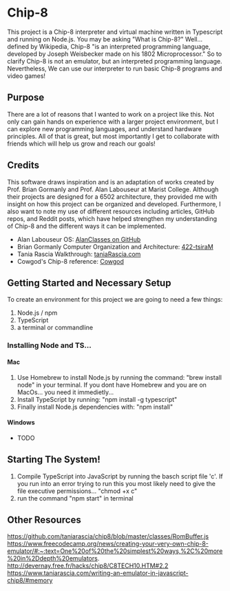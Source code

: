 # Chip-8
This project is a Chip-8 interpreter and virtual machine written in Typescript and running on Node.js. You may be asking "What is Chip-8?" Well... defined by Wikipedia, Chip-8 "is an interpreted programming language, developed by Joseph Weisbecker made on his 1802 Microprocessor." So to clarify Chip-8 is not an emulator, but an interpreted programming language. Nevertheless, We can use our interpreter to run basic Chip-8 programs and video games!

## Purpose
There are a lot of reasons that I wanted to work on a project like this. Not only can gain hands on experience with a larger project environment, but I can explore new programming languages, and understand hardware principles. All of that is great, but most importantly I get to collaborate with friends which will help us grow and reach our goals!

## Credits
This software draws inspiration and is an adaptation of works created by Prof. Brian Gormanly and Prof. Alan Labouseur at Marist College. Although their projects are designed for a 6502 architecture, they provided me with insight on how this project can be organized and developed. Furthermore, I also want to note my use of different resources including articles, GitHub repos, and Reddit posts, which have helped strengthen my understanding of Chip-8 and the different ways it can be implemented.

- Alan Labouseur OS: [AlanClasses on GitHub](https://github.com/AlanClasses/TSOS-2019)
- Brian Gormanly Computer Organization and Architecture: [422-tsiraM](https://github.com/MaristGormanly/422-tsiraM)
- Tania Rascia Walkthrough: [taniaRascia.com](https://www.taniarascia.com/writing-an-emulator-in-javascript-chip8/#memory)
- Cowgod's Chip-8 reference: [Cowgod](http://devernay.free.fr/hacks/chip8/C8TECH10.HTM#2.2)

## Getting Started and Necessary Setup
To create an environment for this project we are going to need a few things:
1. Node.js / npm
2. TypeScript
3. a terminal or commandline

### Installing Node and TS...

#### Mac
1. Use Homebrew to install Node.js by running the command: "brew install node" in your terminal. If you dont have Homebrew and you are on MacOs... you need it immedietly...
2. Install TypeScript by running: "npm install -g typescript"
3. Finally install Node.js dependencies with: "npm install"

#### Windows

- TODO

## Starting The System!
1. Compile TypeScript into JavaScript by running the basch script file 'c'. If you run into an error trying to run this you most likely need to give the file executive permissions... "chmod +x c"
2. run the command "npm start" in terminal

## Other Resources
https://github.com/taniarascia/chip8/blob/master/classes/RomBuffer.js
https://www.freecodecamp.org/news/creating-your-very-own-chip-8-emulator/#:~:text=One%20of%20the%20simplest%20ways,%2C%20more%20in%2Ddepth%20emulators.
http://devernay.free.fr/hacks/chip8/C8TECH10.HTM#2.2
https://www.taniarascia.com/writing-an-emulator-in-javascript-chip8/#memory